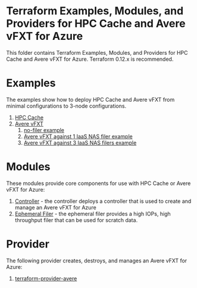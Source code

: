 # Terraform Examples, Modules, and Providers for HPC Cache and Avere vFXT for Azure

This folder contains Terraform Examples, Modules, and Providers for HPC Cache and Avere vFXT for Azure.  Terraform 0.12.x is recommended.

# Examples

The examples show how to deploy HPC Cache and Avere vFXT from minimal configurations to 3-node configurations.

1. [HPC Cache](examples/HPC%20Cache)
2. [Avere vFXT](examples/vfxt)
   1. [no-filer example](examples/vfxt/no-filer)
   2. [Avere vFXT against 1 IaaS NAS filer example](examples/vfxt/1-filer)
   3. [Avere vFXT against 3 IaaS NAS filers example](examples/vfxt/3-filer)

# Modules

These modules provide core components for use with HPC Cache or Avere vFXT for Azure:

1. [Controller](modules/controller) - the controller deploys a controller that is used to create and manage an Avere vFXT for Azure
2. [Ephemeral Filer](modules/ephemeral_filer) - the ephemeral filer provides a high IOPs, high throughput filer that can be used for scratch data.

# Provider

The following provider creates, destroys, and manages an Avere vFXT for Azure:

1. [terraform-provider-avere](providers/terraform-provider-avere)
